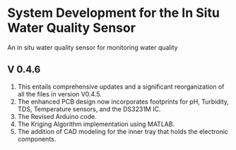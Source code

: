 # System Development for the In Situ Water Quality Sensor
An in situ water quality sensor for monitoring water quality

## V 0.4.6 
1. This entails comprehensive updates and a significant reorganization of all the files in version V0.4.5.
2. The enhanced PCB design now incorporates footprints for pH, Turbidity, TDS, Temperature sensors, and the DS3231M IC.
3. The Revised Arduino code.
4. The Kriging Algorithm implementation using MATLAB.
5. The addition of CAD modeling for the inner tray that holds the electronic components.


















